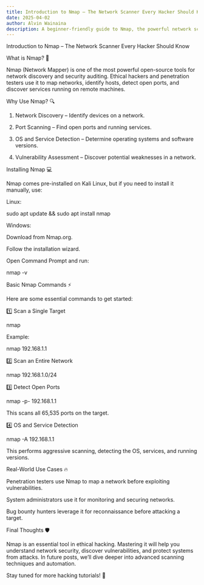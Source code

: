 ```yaml
---
title: Introduction to Nmap – The Network Scanner Every Hacker Should Know
date: 2025-04-02
author: Alvin Wainaina
description: A beginner-friendly guide to Nmap, the powerful network scanning tool used in cybersecurity.
---
```



Introduction to Nmap – The Network Scanner Every Hacker Should Know

What is Nmap? 🤔

Nmap (Network Mapper) is one of the most powerful open-source tools for network discovery and security auditing. Ethical hackers and penetration testers use it to map networks, identify hosts, detect open ports,
and discover services running on remote machines.

Why Use Nmap? 🔍

 1. Network Discovery – Identify devices on a network.

2. Port Scanning – Find open ports and running services.

3. OS and Service Detection – Determine operating systems and software versions.

4. Vulnerability Assessment – Discover potential weaknesses in a network.

Installing Nmap 💻

Nmap comes pre-installed on Kali Linux, but if you need to install it manually, use:

Linux:

sudo apt update && sudo apt install nmap

Windows:

Download from Nmap.org.

Follow the installation wizard.

Open Command Prompt and run:

nmap -v

Basic Nmap Commands ⚡

Here are some essential commands to get started:

1️⃣ Scan a Single Target

nmap <target-ip>

Example:

nmap 192.168.1.1

2️⃣ Scan an Entire Network

nmap 192.168.1.0/24

3️⃣ Detect Open Ports

nmap -p- 192.168.1.1

This scans all 65,535 ports on the target.

4️⃣ OS and Service Detection

nmap -A 192.168.1.1

This performs aggressive scanning, detecting the OS, services, and running versions.

Real-World Use Cases 🔥

Penetration testers use Nmap to map a network before exploiting vulnerabilities.

System administrators use it for monitoring and securing networks.

Bug bounty hunters leverage it for reconnaissance before attacking a target.

Final Thoughts 🛡️

Nmap is an essential tool in ethical hacking. Mastering it will help you understand network security, discover vulnerabilities, and protect systems from attacks. In future posts, we’ll dive deeper into advanced scanning techniques and automation.

Stay tuned for more hacking tutorials! 🚀

